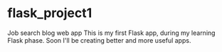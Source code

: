 # flask_project1
Job search blog web app
This is my first Flask app, during my learning Flask phase.
Soon I'll be creating better and more useful apps.
